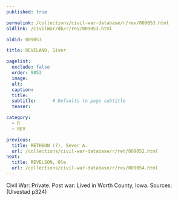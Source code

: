 ```yaml
---
published: true

permalink: /collections/civil-war-database/r/rev/009053.html
oldlink: /CivilWar/db/r/rev/009053.html

oldid: 009053

title: REVELAND, Siver

pagelist:
  exclude: false
  order: 9053
  image: 
  alt:
  caption:
  title:
  subtitle:      # Defaults to page subtitle
  teaser:

category: 
  - R 
  - REV

previous:
  title: RETHSON (?), Sever A.
  url: /collections/civil-war-database/r/ret/009052.html  
next:
  title: REVELSON, Ole
  url: /collections/civil-war-database/r/rev/009054.html   
---
```

Civil War: Private. Post war: Lived in Worth County, Iowa. Sources: (Ulvestad p324)